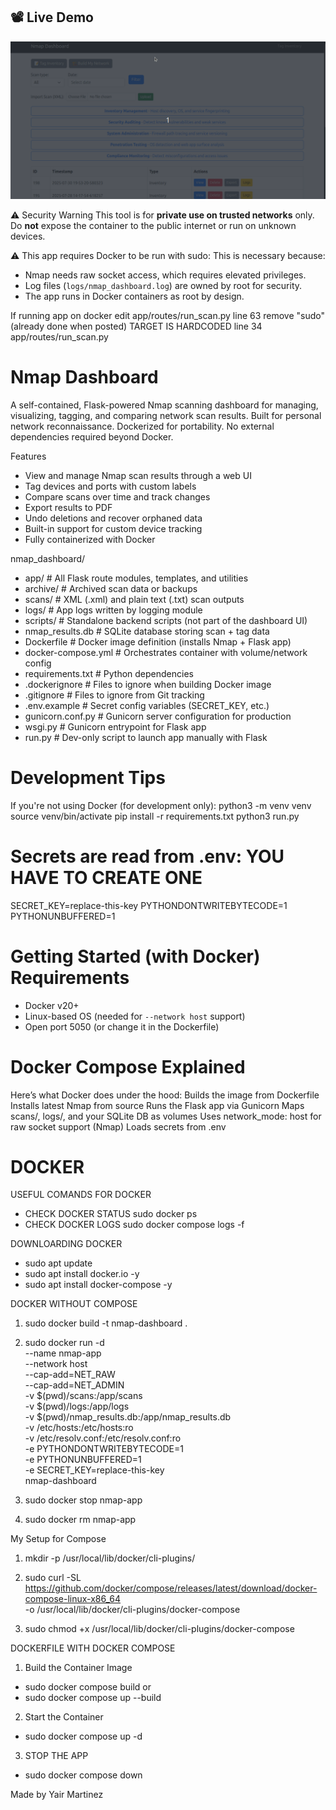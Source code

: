 ## 📽️ Live Demo
![Dashboard Demo](assets/dashboard.gif)

⚠️ Security Warning
This tool is for **private use on trusted networks** only.
Do **not** expose the container to the public internet or run on unknown devices.


⚠️ This app requires Docker to be run with sudo:
This is necessary because:
- Nmap needs raw socket access, which requires elevated privileges.
- Log files (`logs/nmap_dashboard.log`) are owned by root for security.
- The app runs in Docker containers as root by design.

If running app on docker edit app/routes/run_scan.py line 63 remove "sudo"(already done when posted)
TARGET IS HARDCODED line 34 app/routes/run_scan.py


# Nmap Dashboard
A self-contained, Flask-powered Nmap scanning dashboard for managing, visualizing, tagging, and comparing network scan results.
Built for personal network reconnaissance. Dockerized for portability. No external dependencies required beyond Docker.

Features
- View and manage Nmap scan results through a web UI
- Tag devices and ports with custom labels
- Compare scans over time and track changes
- Export results to PDF
- Undo deletions and recover orphaned data
- Built-in support for custom device tracking
- Fully containerized with Docker

nmap_dashboard/
- app/ # All Flask route modules, templates, and utilities
- archive/ # Archived scan data or backups
- scans/ # XML (.xml) and plain text (.txt) scan outputs
- logs/ # App logs written by logging module
- scripts/ # Standalone backend scripts (not part of the dashboard UI)
- nmap_results.db # SQLite database storing scan + tag data
- Dockerfile # Docker image definition (installs Nmap + Flask app)
- docker-compose.yml # Orchestrates container with volume/network config
- requirements.txt # Python dependencies
- .dockerignore # Files to ignore when building Docker image
- .gitignore # Files to ignore from Git tracking
- .env.example # Secret config variables (SECRET_KEY, etc.)
- gunicorn.conf.py # Gunicorn server configuration for production
- wsgi.py # Gunicorn entrypoint for Flask app
- run.py # Dev-only script to launch app manually with Flask



# Development Tips
If you're not using Docker (for development only):
python3 -m venv venv
source venv/bin/activate
pip install -r requirements.txt
python3 run.py

# Secrets are read from .env: YOU HAVE TO CREATE ONE
SECRET_KEY=replace-this-key
PYTHONDONTWRITEBYTECODE=1
PYTHONUNBUFFERED=1

# Getting Started (with Docker) Requirements
- Docker v20+
- Linux-based OS (needed for `--network host` support)
- Open port 5050 (or change it in the Dockerfile)


# Docker Compose Explained
Here’s what Docker does under the hood:
Builds the image from Dockerfile
Installs latest Nmap from source
Runs the Flask app via Gunicorn
Maps scans/, logs/, and your SQLite DB as volumes
Uses network_mode: host for raw socket support (Nmap)
Loads secrets from .env


# DOCKER 
USEFUL COMANDS FOR DOCKER
- CHECK DOCKER STATUS sudo docker ps
- CHECK DOCKER LOGS sudo docker compose logs -f


DOWNLOARDING DOCKER
- sudo apt update
- sudo apt install docker.io -y
- sudo apt install docker-compose -y


DOCKER WITHOUT COMPOSE
1. sudo docker build -t nmap-dashboard .

2. sudo docker run -d \
  --name nmap-app \
  --network host \
  --cap-add=NET_RAW \
  --cap-add=NET_ADMIN \
  -v $(pwd)/scans:/app/scans \
  -v $(pwd)/logs:/app/logs \
  -v $(pwd)/nmap_results.db:/app/nmap_results.db \
  -v /etc/hosts:/etc/hosts:ro \
  -v /etc/resolv.conf:/etc/resolv.conf:ro \
  -e PYTHONDONTWRITEBYTECODE=1 \
  -e PYTHONUNBUFFERED=1 \
  -e SECRET_KEY=replace-this-key \
  nmap-dashboard

3. sudo docker stop nmap-app

4. sudo docker rm nmap-app


My Setup for Compose
1. mkdir -p /usr/local/lib/docker/cli-plugins/

2. sudo curl -SL https://github.com/docker/compose/releases/latest/download/docker-compose-linux-x86_64 \
  -o /usr/local/lib/docker/cli-plugins/docker-compose

3. sudo chmod +x /usr/local/lib/docker/cli-plugins/docker-compose


DOCKERFILE WITH DOCKER COMPOSE
1. Build the Container Image
- sudo docker compose build
or
- sudo docker compose up --build

2. Start the Container
- sudo docker compose up -d

3. STOP THE APP
- sudo docker compose down

Made by Yair Martinez
